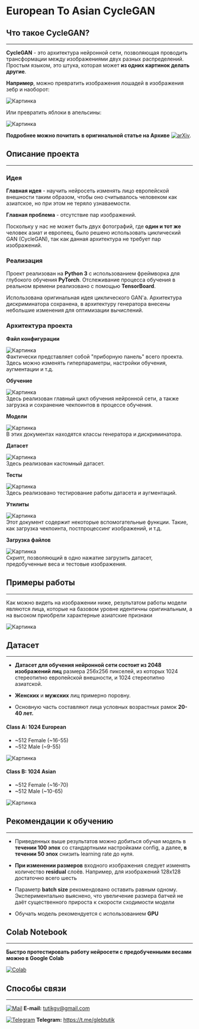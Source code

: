 # European To Asian CycleGAN


## Что такое CycleGAN?

---
**CycleGAN** - это архитектура нейронной сети, позволяющая
проводить трансформации между изображениями двух разных распределений.<br>
Простым языком, это штука, которая может **из одних картинок делать другие**.

**Например**, можно превратить изображения лошадей в изображения
зебр и наоборот:

![Картинка][horses]<br>

Или превратить яблоки в апельсины:

![Картинка][apples]<br>

**Подробнее можно почитать в оригинальной статье на Архиве**
[![arXiv](https://img.shields.io/badge/arXiv-Paper-<COLOR>.svg)](https://arxiv.org/pdf/1703.10593.pdf).



## Описание проекта

---
### Идея 

**Главная идея** - научить нейросеть изменять лицо европейской внешности 
таким образом, чтобы оно считывалось человеком как азиатское, но
при этом не теряло узнаваемости.

**Главная проблема** - отсутствие пар изображений.<br>

Поскольку у нас не может быть двух фотографий, где **один и тот же** 
человек азиат и европеец, было решено использовать 
циклический GAN (CycleGAN), так как данная архитектура не требует 
пар изображений.


### Реализация

Проект реализован на **Python 3** с использованием фреймворка 
для глубокого обучения **PyTorch**. Отслеживание процесса обучения
в реальном времени реализовано с помощью **TensorBoard**.<br>

Использована оригинальная идея циклического GAN'а. 
Архитектура дискриминатора сохранена, в архитектуру генератора
внесены небольшие изменения для оптимизации вычислений.


### Архитектура проекта

**Файл конфигурации**

![Картинка][config]<br>
Фактически представляет собой "приборную панель" всего проекта.
Здесь можно изменять гиперпараметры, настройки обучения,
аугментации и т.д.

**Обучение**

![Картинка][train]<br>
Здесь реализован главный цикл обучения нейронной сети, а также загрузка 
и сохранение чекпоинтов в процессе обучения.

**Модели**

![Картинка][models]<br>
В этих документах находятся классы генератора и дискриминатора.

**Датасет**

![Картинка][dataset]<br>
Здесь реализован кастомный датасет.

**Тесты**

![Картинка][tests2]<br>
Здесь реализовано тестирование работы датасета и аугментаций.

**Утилиты**

![Картинка][utils]<br>
Этот документ содержит некоторые вспомогательные функции.
Такие, как загрузка чекпоинта, постпроцессинг изображений, и т.д.

**Загрузка файлов**

![Картинка][download]<br>
Скрипт, позволяющий в одно нажатие загрузить датасет, 
предобученные веса и тестовые изображения.



## Примеры работы

---
Как можно видеть на изображении ниже, результатом работы 
модели являются лица, которые на базовом уровне идентичны оригинальным,
а на высоком приобрели характерные азиатские признаки

![Картинка][results]<br>



## Датасет

---
* **Датасет для обучения нейронной сети состоит из 
2048 изображений лиц** размера 256x256 пикселей, из 
которых 1024 стереотипно европейской внешности, и 1024 
стереотипно азиатской.

* **Женских** и **мужских** лиц примерно поровну.

* Основную часть составляют лица условных 
возрастных рамок **20-40 лет.**


#### Class A: 1024 European<br> 
   - ~512 Female (~16-55)
   - ~512 Male (~9-55)

![Картинка][european_dataset]


#### Class B: 1024 Asian<br> 
   - ~512 Female (~16-70)
   - ~512 Male (~10-65)

![Картинка][asian_dataset]



## Рекомендации к обучению

---
* Приведенных выше результатов можно добиться обучая 
модель в **течении 100 эпох** со стандартными настройками config,
а далее, **в течении 50 эпох** снизить learning rate до нуля.

* **При изменении размеров** входного изображения следует изменять 
  количество **residual** слоёв. Например, для изображений 128x128 
  достаточно всего шесть

* Параметр **batch size** рекомендовано оставить равным одному.
  Экспериментально выяснено, что увеличение размера батчей не даёт 
  существенного прироста к скорости сходимости модели

* Обучать модель рекомендуется с использованием **GPU**



## Colab Notebook

---
**Быстро протестировать работу нейросети с предобученными весами 
можно в Google Colab** 

[![Colab](https://colab.research.google.com/assets/colab-badge.svg)](https://colab.research.google.com/drive/1tgz_iiSEL-iSf1DCM4lXCJ0WJUT061FS?usp=sharing)

## Способы связи

---
[![Mail](https://i.imgur.com/HILZFT2.png)](mailto:tutikgv@gmail.com)
**E-mail:**
[tutikgv@gmail.com](mailto:tutikgv@gmail.com) <br>

[![Telegram](https://i.imgur.com/IMICyTA.png)](https://t.me/glebtutik)
**Telegram:**
https://t.me/glebtutik <br>



[horses]: https://i.imgur.com/KSKjn8l.jpg "Horses"
[apples]: https://i.imgur.com/PAciYyU.jpg "Apples"

[results]: https://i.imgur.com/y3xpAnZ.png "Results"

[config]: https://i.imgur.com/Is4ep4e.png "Config"
[train]: https://i.imgur.com/C3BSkBQ.png "Train"
[models]: https://i.imgur.com/8sUrEAq.png "Models"
[dataset]: https://i.imgur.com/XtzMzzT.png "Dataset"
[tests1]: https://i.imgur.com/ZS9Mepm.png "Model test"
[tests2]: https://i.imgur.com/xAo0KXY.png "Dataset test"
[utils]: https://i.imgur.com/YOuxySI.png "Utils"
[download]: https://i.imgur.com/OMIrDvf.png "Download files"


[asian_dataset]: https://i.imgur.com/8WlZwwe.jpeg "Датасет asian"
[european_dataset]: https://i.imgur.com/c5y4XEA.jpg "Датасет european"
